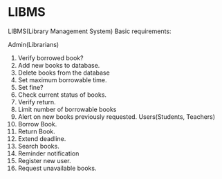 # LIBMS
LIBMS(Library Management System) Basic requirements:

Admin(Librarians)
1.	Verify borrowed book?
2.	Add new books to database.
3.	Delete books from the database
4.	Set maximum borrowable time.
5.	Set fine?
6.	Check current status of books.
7.	Verify return.
8.	Limit number of borrowable books
9.	Alert on new books previously requested. 
Users(Students, Teachers)
1.	Borrow Book.
2.	Return Book.
3.	Extend deadline.
4.	Search books.
5.	Reminder notification
6.	Register new user.
7.	Request unavailable books.

